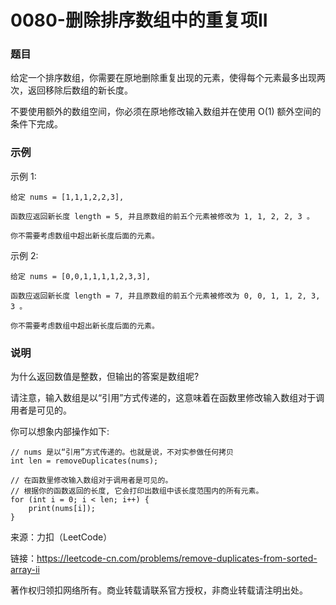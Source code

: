 # 0080-删除排序数组中的重复项II

### 题目

给定一个排序数组，你需要在原地删除重复出现的元素，使得每个元素最多出现两次，返回移除后数组的新长度。

不要使用额外的数组空间，你必须在原地修改输入数组并在使用 O(1) 额外空间的条件下完成。

### 示例

示例 1:

    给定 nums = [1,1,1,2,2,3],

    函数应返回新长度 length = 5, 并且原数组的前五个元素被修改为 1, 1, 2, 2, 3 。

    你不需要考虑数组中超出新长度后面的元素。
示例 2:

    给定 nums = [0,0,1,1,1,1,2,3,3],

    函数应返回新长度 length = 7, 并且原数组的前五个元素被修改为 0, 0, 1, 1, 2, 3, 3 。

    你不需要考虑数组中超出新长度后面的元素。
### 说明

为什么返回数值是整数，但输出的答案是数组呢?

请注意，输入数组是以“引用”方式传递的，这意味着在函数里修改输入数组对于调用者是可见的。

你可以想象内部操作如下:

    // nums 是以“引用”方式传递的。也就是说，不对实参做任何拷贝
    int len = removeDuplicates(nums);

    // 在函数里修改输入数组对于调用者是可见的。
    // 根据你的函数返回的长度, 它会打印出数组中该长度范围内的所有元素。
    for (int i = 0; i < len; i++) {
        print(nums[i]);
    }

来源：力扣（LeetCode）

链接：https://leetcode-cn.com/problems/remove-duplicates-from-sorted-array-ii

著作权归领扣网络所有。商业转载请联系官方授权，非商业转载请注明出处。